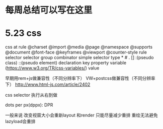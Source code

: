 # 每周总结可以写在这里

# 5.23 css
css
    at rule
        @charset
        @import
        @media
        @page
        @namespace
        @supports
        @document
        @font-face
        @keyframes
        @viewport
        @counter-style
    rule
        selector
            selector group
            combinator
            simple selector
                type
                *
                #
                .
                []
                :(pseudo class)
                ::(pseudo element)
        declaration
            key
                property
                variable (https://www.w3.org/TR/css-variables/)
            value

早期用rem+js做兼容性（不同分辨率下）
VW+postcss做兼容性（不同分辨率下）
http://www.html-js.com/article/2402

css selector 执行从右到做

dots per px(dppx): DPR

一般来说 改变视窗大小会重新layout 和render
只能尽量减少重排 重绘无法避免
lazyload会重排